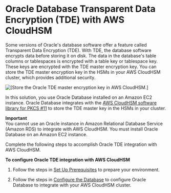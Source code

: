 # Oracle Database Transparent Data Encryption \(TDE\) with AWS CloudHSM<a name="oracle-tde"></a>

Some versions of Oracle's database software offer a feature called Transparent Data Encryption \(TDE\)\. With TDE, the database software encrypts data before storing it on disk\. The data in the database's table columns or tablespaces is encrypted with a table key or tablespace key\. These keys are encrypted with the TDE master encryption key\. You can store the TDE master encryption key in the HSMs in your AWS CloudHSM cluster, which provides additional security\.

![\[Store the Oracle TDE master encryption key in AWS CloudHSM.\]](http://docs.aws.amazon.com/cloudhsm/latest/userguide/images/tde-master-key-in-hsm.png)

In this solution, you use Oracle Database installed on an Amazon EC2 instance\. Oracle Database integrates with the [AWS CloudHSM software library for PKCS \#11](pkcs11-library.md) to store the TDE master key in the HSMs in your cluster\.

**Important**  
You cannot use an Oracle instance in Amazon Relational Database Service \(Amazon RDS\) to integrate with AWS CloudHSM\. You must install Oracle Database on an Amazon EC2 instance\.

Complete the following steps to accomplish Oracle TDE integration with AWS CloudHSM\.

**To configure Oracle TDE integration with AWS CloudHSM**

1. Follow the steps in [Set Up Prerequisites](oracle-tde-prerequisites.md) to prepare your environment\.

1. Follow the steps in [Configure the Database](oracle-tde-configure-database-and-generate-master-key.md) to configure Oracle Database to integrate with your AWS CloudHSM cluster\.